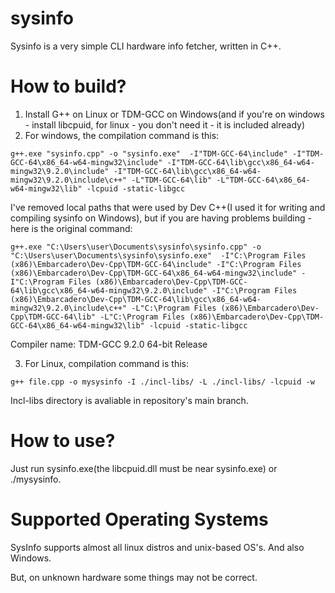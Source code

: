 # sysinfo
Sysinfo is a very simple CLI hardware info fetcher, written in C++. 

# How to build?

1. Install G++ on Linux or TDM-GCC on Windows(and if you're on windows - install libcpuid, for linux - you don't need it - it is included already)
2. For windows, the compilation command is this:
```
g++.exe "sysinfo.cpp" -o "sysinfo.exe"  -I"TDM-GCC-64\include" -I"TDM-GCC-64\x86_64-w64-mingw32\include" -I"TDM-GCC-64\lib\gcc\x86_64-w64-mingw32\9.2.0\include" -I"TDM-GCC-64\lib\gcc\x86_64-w64-mingw32\9.2.0\include\c++" -L"TDM-GCC-64\lib" -L"TDM-GCC-64\x86_64-w64-mingw32\lib" -lcpuid -static-libgcc
```
I've removed local paths that were used by Dev C++(I used it for writing and compiling sysinfo on Windows), but if you are having problems building - here is the original command:
```
g++.exe "C:\Users\user\Documents\sysinfo\sysinfo.cpp" -o "C:\Users\user\Documents\sysinfo\sysinfo.exe"  -I"C:\Program Files (x86)\Embarcadero\Dev-Cpp\TDM-GCC-64\include" -I"C:\Program Files (x86)\Embarcadero\Dev-Cpp\TDM-GCC-64\x86_64-w64-mingw32\include" -I"C:\Program Files (x86)\Embarcadero\Dev-Cpp\TDM-GCC-64\lib\gcc\x86_64-w64-mingw32\9.2.0\include" -I"C:\Program Files (x86)\Embarcadero\Dev-Cpp\TDM-GCC-64\lib\gcc\x86_64-w64-mingw32\9.2.0\include\c++" -L"C:\Program Files (x86)\Embarcadero\Dev-Cpp\TDM-GCC-64\lib" -L"C:\Program Files (x86)\Embarcadero\Dev-Cpp\TDM-GCC-64\x86_64-w64-mingw32\lib" -lcpuid -static-libgcc
```

Compiler name: TDM-GCC 9.2.0 64-bit Release

3. For Linux, compilation command is this:
```
g++ file.cpp -o mysysinfo -I ./incl-libs/ -L ./incl-libs/ -lcpuid -w
```
Incl-libs directory is avaliable in repository's main branch.

# How to use?

Just run sysinfo.exe(the libcpuid.dll must be near sysinfo.exe) or ./mysysinfo.

# Supported Operating Systems
SysInfo supports almost all linux distros and unix-based OS's. And also Windows.

But, on unknown hardware some things may not be correct.
